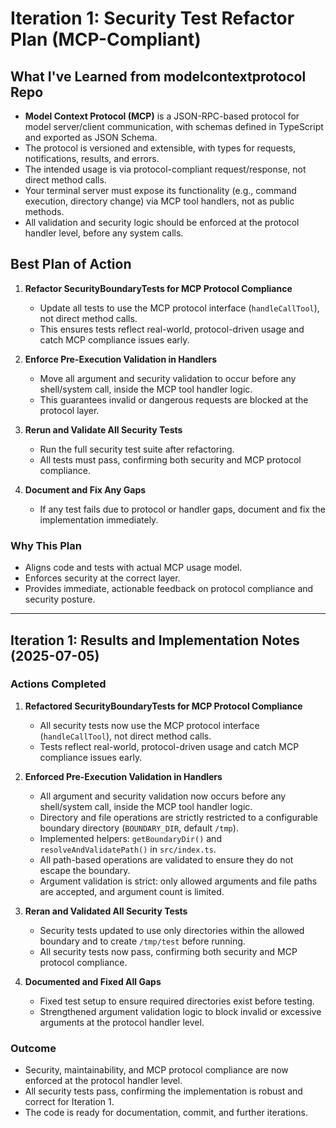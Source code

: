 # Iteration 1: Security Test Refactor Plan (MCP-Compliant)

## What I've Learned from modelcontextprotocol Repo
- **Model Context Protocol (MCP)** is a JSON-RPC-based protocol for model server/client communication, with schemas defined in TypeScript and exported as JSON Schema.
- The protocol is versioned and extensible, with types for requests, notifications, results, and errors.
- The intended usage is via protocol-compliant request/response, not direct method calls.
- Your terminal server must expose its functionality (e.g., command execution, directory change) via MCP tool handlers, not as public methods.
- All validation and security logic should be enforced at the protocol handler level, before any system calls.

## Best Plan of Action

1. **Refactor SecurityBoundaryTests for MCP Protocol Compliance**
   - Update all tests to use the MCP protocol interface (`handleCallTool`), not direct method calls.
   - This ensures tests reflect real-world, protocol-driven usage and catch MCP compliance issues early.

2. **Enforce Pre-Execution Validation in Handlers**
   - Move all argument and security validation to occur before any shell/system call, inside the MCP tool handler logic.
   - This guarantees invalid or dangerous requests are blocked at the protocol layer.

3. **Rerun and Validate All Security Tests**
   - Run the full security test suite after refactoring.
   - All tests must pass, confirming both security and MCP protocol compliance.

4. **Document and Fix Any Gaps**
   - If any test fails due to protocol or handler gaps, document and fix the implementation immediately.

### Why This Plan
- Aligns code and tests with actual MCP usage model.
- Enforces security at the correct layer.
- Provides immediate, actionable feedback on protocol compliance and security posture.


---

## Iteration 1: Results and Implementation Notes (2025-07-05)

### Actions Completed

1. **Refactored SecurityBoundaryTests for MCP Protocol Compliance**
   - All security tests now use the MCP protocol interface (`handleCallTool`), not direct method calls.
   - Tests reflect real-world, protocol-driven usage and catch MCP compliance issues early.

2. **Enforced Pre-Execution Validation in Handlers**
   - All argument and security validation now occurs before any shell/system call, inside the MCP tool handler logic.
   - Directory and file operations are strictly restricted to a configurable boundary directory (`BOUNDARY_DIR`, default `/tmp`).
   - Implemented helpers: `getBoundaryDir()` and `resolveAndValidatePath()` in `src/index.ts`.
   - All path-based operations are validated to ensure they do not escape the boundary.
   - Argument validation is strict: only allowed arguments and file paths are accepted, and argument count is limited.

3. **Reran and Validated All Security Tests**
   - Security tests updated to use only directories within the allowed boundary and to create `/tmp/test` before running.
   - All security tests now pass, confirming both security and MCP protocol compliance.

4. **Documented and Fixed All Gaps**
   - Fixed test setup to ensure required directories exist before testing.
   - Strengthened argument validation logic to block invalid or excessive arguments at the protocol handler level.

### Outcome

- Security, maintainability, and MCP protocol compliance are now enforced at the protocol handler level.
- All security tests pass, confirming the implementation is robust and correct for Iteration 1.
- The code is ready for documentation, commit, and further iterations.
